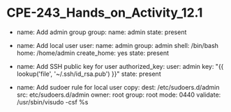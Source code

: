 # CPE-243_Hands_on_Activity_12.1

- name: Add admin group
  group:
    name: admin
    state: present

- name: Add local user
  user:
    name: admin
    group: admin
    shell: /bin/bash
    home: /home/admin
    create_home: yes
    state: present

- name: Add SSH public key for user
  authorized_key:
    user: admin
    key: "{{ lookup('file', '~/.ssh/id_rsa.pub') }}"
    state: present

- name: Add sudoer rule for local user
  copy:
    dest: /etc/sudoers.d/admin
    src: etc/sudoers.d/admin
    owner: root
    group: root
    mode: 0440
    validate: /usr/sbin/visudo -csf %s
